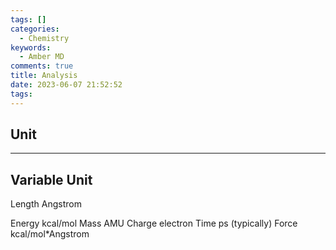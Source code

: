 ```yaml
---
tags: []
categories:
  - Chemistry
keywords:
  - Amber MD
comments: true
title: Analysis
date: 2023-06-07 21:52:52
tags:
---
```



## Unit

--------------------------
Variable Unit
-------
Length Angstrom

Energy kcal/mol
Mass AMU
Charge electron
Time ps (typically)
Force kcal/mol*Angstrom